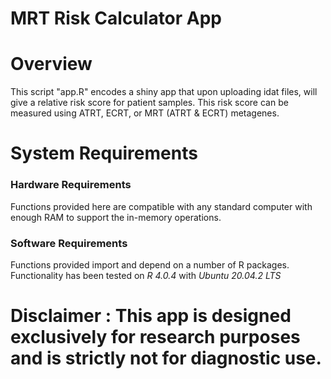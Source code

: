 # MRT Risk Calculator App

# Overview
This script "app.R" encodes a shiny app that upon uploading idat files, will give a relative risk score for patient samples. 
This risk score can be measured using ATRT, ECRT, or MRT (ATRT & ECRT) metagenes.  

# System Requirements
### Hardware Requirements
Functions provided here are compatible with any standard computer with enough RAM to support the in-memory operations.
                
### Software Requirements
Functions provided import and depend on a number of R packages. Functionality has been tested on *R 4.0.4* with *Ubuntu 20.04.2 LTS*
                  
                  
                  
# Disclaimer : This app is designed exclusively for research purposes and is strictly not for diagnostic use.
                  
